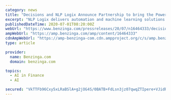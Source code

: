 ```yaml
---
category: news
title: "Decisions and NLP Logix Announce Partnership to bring the Power of Machine Learning to Business Process Management"
excerpt: "NLP Logix delivers automation and machine learning solutions to customers across a wide swath of industries, including financial services, energy, healthcare, government, human resources ..."
publishedDateTime: 2020-07-01T08:20:00Z
webUrl: "https://www.benzinga.com/pressreleases/20/07/n16464333/decisions-and-nlp-logix-announce-partnership-to-bring-the-power-of-machine-learning-to-business-pr"
ampWebUrl: "https://amp.benzinga.com/amp/content/16464333"
cdnAmpWebUrl: "https://amp-benzinga-com.cdn.ampproject.org/c/s/amp.benzinga.com/amp/content/16464333"
type: article

provider:
  name: Benzinga.com
  domain: benzinga.com

topics:
  - AI in Finance
  - AI

secured: "VkTTFb96Cxy5xLRaBSlA+g2jOG4S/0BATB+FdLsn3jz07qwqZTIpere+VJidRi7xnpL5EUoVlxAOUraAGaqn5GNndBqzNLvMsB5f9aoiKcx3kCRHNhxlslrC+7tXCdvcZx7bxim7FByHu5AXkCxCppYsB/1Afrj2jTET7zbbHDEy6hqax6nUWzxE9llsAnb95UKtNRKocJPPGjR9hZvQj61NjWWWgIX+WOH3r/UItR2XZ7eGlCkBdYdzLyffVGez1HfEw+K5l54l255HW+NZJVkrDzUMIuJvIbeaexv3zp1mN0KPoFlgDYEOKfjw4Y8ZI3ZAu4+fO4moIfC64cqXUw==;2rRGQwc/VwiaVlyHPNRBfg=="
---
```


